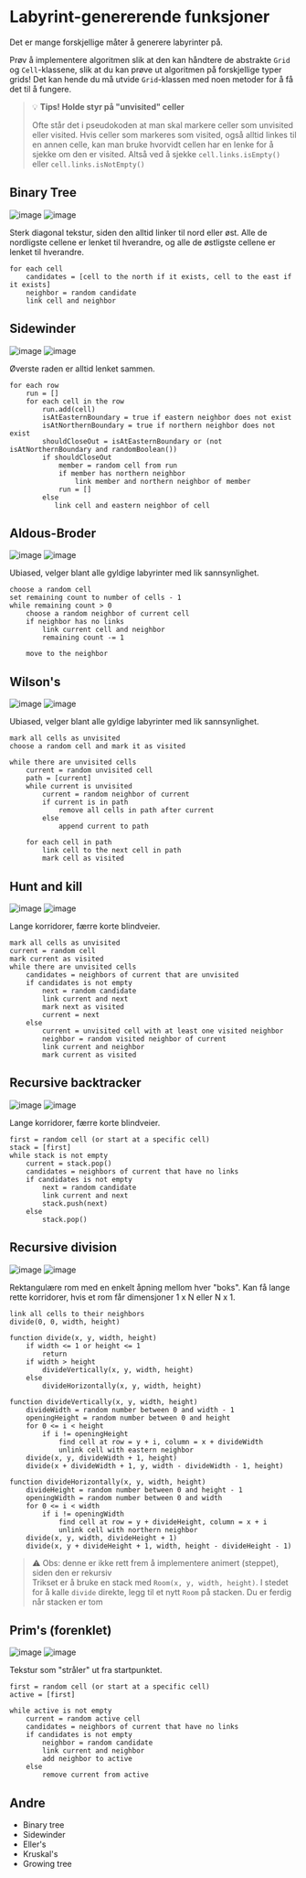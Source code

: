 # Labyrint-genererende funksjoner

Det er mange forskjellige måter å generere labyrinter på.

Prøv å implementere algoritmen slik at den kan håndtere de abstrakte `Grid` og `Cell`-klassene, slik at du kan prøve ut
algoritmen på forskjellige typer grids!
Det kan hende du må utvide `Grid`-klassen med noen metoder for å få det til å fungere.


> 💡 **Tips! Holde styr på "unvisited" celler**
>
> Ofte står det i pseudokoden at man skal markere celler som unvisited eller visited.
> Hvis celler som markeres som visited, også alltid linkes til en annen celle, kan man bruke hvorvidt cellen har en
> lenke for å sjekke om den er visited.
> Altså ved å sjekke `cell.links.isEmpty()` eller `cell.links.isNotEmpty()`

## Binary Tree

![image](../../../../../../assets/algopictures/binarytree.png)
![image](../../../../../../assets/algopictures/binarytree-colored.png)

Sterk diagonal tekstur, siden den alltid linker til nord eller øst.
Alle de nordligste cellene er lenket til hverandre, og alle de østligste cellene er lenket til hverandre.

```raw
for each cell
    candidates = [cell to the north if it exists, cell to the east if it exists]
    neighbor = random candidate
    link cell and neighbor
```

## Sidewinder

![image](../../../../../../assets/algopictures/sidewinder.png)
![image](../../../../../../assets/algopictures/sidewinder-colored.png)

Øverste raden er alltid lenket sammen.

```raw
for each row
    run = []
    for each cell in the row
        run.add(cell)
        isAtEasternBoundary = true if eastern neighbor does not exist
        isAtNorthernBoundary = true if northern neighbor does not exist
        shouldCloseOut = isAtEasternBoundary or (not isAtNorthernBoundary and randomBoolean())
        if shouldCloseOut
            member = random cell from run
            if member has northern neighbor
                link member and northern neighbor of member
            run = []
        else
           link cell and eastern neighbor of cell
```

## Aldous-Broder

![image](../../../../../../assets/algopictures/aldous-broder.png)
![image](../../../../../../assets/algopictures/aldous-broder-colored.png)

Ubiased, velger blant alle gyldige labyrinter med lik sannsynlighet.

```raw
choose a random cell
set remaining count to number of cells - 1
while remaining count > 0
    choose a random neighbor of current cell
    if neighbor has no links
        link current cell and neighbor
        remaining count -= 1
        
    move to the neighbor
```

## Wilson's

![image](../../../../../../assets/algopictures/wilsons.png)
![image](../../../../../../assets/algopictures/wilsons-colored.png)

Ubiased, velger blant alle gyldige labyrinter med lik sannsynlighet.

```raw
mark all cells as unvisited
choose a random cell and mark it as visited

while there are unvisited cells
    current = random unvisited cell
    path = [current]
    while current is unvisited
        current = random neighbor of current
        if current is in path
            remove all cells in path after current
        else
            append current to path
    
    for each cell in path
        link cell to the next cell in path
        mark cell as visited
```

## Hunt and kill

![image](../../../../../../assets/algopictures/hunt-and-kill.png)
![image](../../../../../../assets/algopictures/hunt-and-kill-colored.png)

Lange korridorer, færre korte blindveier.

```raw
mark all cells as unvisited
current = random cell
mark current as visited
while there are unvisited cells
    candidates = neighbors of current that are unvisited
    if candidates is not empty
        next = random candidate
        link current and next
        mark next as visited
        current = next
    else
        current = unvisited cell with at least one visited neighbor
        neighbor = random visited neighbor of current
        link current and neighbor
        mark current as visited
```

## Recursive backtracker

![image](../../../../../../assets/algopictures/recursive-backtracker.png)
![image](../../../../../../assets/algopictures/recursive-backtracker-colored.png)

Lange korridorer, færre korte blindveier.

```raw
first = random cell (or start at a specific cell)
stack = [first]
while stack is not empty
    current = stack.pop()
    candidates = neighbors of current that have no links
    if candidates is not empty
        next = random candidate
        link current and next
        stack.push(next)
    else
        stack.pop()
```

## Recursive division

![image](../../../../../../assets/algopictures/recursive-division.png)
![image](../../../../../../assets/algopictures/recursive-division-colored.png)

Rektangulære rom med en enkelt åpning mellom hver "boks". Kan få lange rette korridorer, hvis et rom får dimensjoner 1 x
N
eller N x 1.

```raw
link all cells to their neighbors
divide(0, 0, width, height)

function divide(x, y, width, height)
    if width <= 1 or height <= 1
        return
    if width > height
        divideVertically(x, y, width, height)
    else 
        divideHorizontally(x, y, width, height)
        
function divideVertically(x, y, width, height)
    divideWidth = random number between 0 and width - 1
    openingHeight = random number between 0 and height
    for 0 <= i < height
        if i != openingHeight
            find cell at row = y + i, column = x + divideWidth
            unlink cell with eastern neighbor
    divide(x, y, divideWidth + 1, height)
    divide(x + divideWidth + 1, y, width - divideWidth - 1, height)
    
function divideHorizontally(x, y, width, height)
    divideHeight = random number between 0 and height - 1
    openingWidth = random number between 0 and width
    for 0 <= i < width
        if i != openingWidth
            find cell at row = y + divideHeight, column = x + i
            unlink cell with northern neighbor
    divide(x, y, width, divideHeight + 1)
    divide(x, y + divideHeight + 1, width, height - divideHeight - 1)
```

> ⚠️ Obs: denne er ikke rett frem å implementere animert (steppet), siden den er rekursiv  
> Trikset er å bruke en stack med `Room(x, y, width, height)`. I stedet for å kalle `divide` direkte, legg til et nytt
> `Room` på stacken.
> Du er ferdig når stacken er tom

## Prim's (forenklet)

![image](../../../../../../assets/algopictures/prims.png)
![image](../../../../../../assets/algopictures/prims-colored.png)

Tekstur som "stråler" ut fra startpunktet.

```raw
first = random cell (or start at a specific cell)
active = [first]

while active is not empty
    current = random active cell
    candidates = neighbors of current that have no links
    if candidates is not empty
        neighbor = random candidate
        link current and neighbor
        add neighbor to active
    else
        remove current from active
```

## Andre

- Binary tree
- Sidewinder
- Eller's
- Kruskal's
- Growing tree